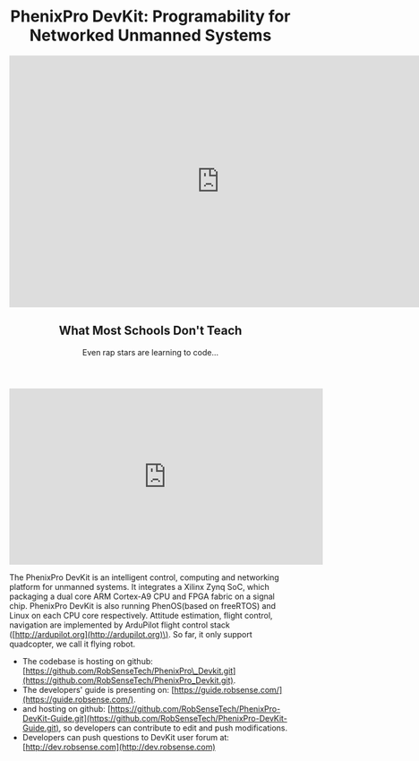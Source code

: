 # <div align = center> PhenixPro DevKit: Programability for Networked Unmanned Systems

<div align = center>
<iframe width="750" height="450" src="http://www.youtube.com/embed/xCQVF-IcDbg" frameborder="0" allowfullscreen></iframe>
<meta name="apple-mobile-web-app-capable" content="yes">
</div>

<div align = center>
<div class="wrapper wrapper-style2">
<article id="work">
  <header>
    <h2>What Most Schools Don't Teach</h2>
    <p>Even rap stars are learning to code...</p>
  </header>
 <div class="video-container">
<iframe width="560" height="315" src="http://www.youtube.com/embed/xCQVF-IcDbg" frameborder="0" allowfullscreen></iframe>
  </div>

</article>
 </div>
</div>

The PhenixPro DevKit is an intelligent control, computing and networking platform for unmanned systems. It integrates a Xilinx Zynq SoC, which packaging a dual core ARM Cortex-A9 CPU and FPGA fabric on a signal chip. PhenixPro DevKit is also running PhenOS\(based on freeRTOS\) and Linux on each CPU core respectively. Attitude estimation, flight control, navigation are implemented by ArduPilot flight control stack \([http://ardupilot.org](http://ardupilot.org)\). So far, it only support quadcopter, we call it flying robot.

* The codebase is hosting on github: [https://github.com/RobSenseTech/PhenixPro\_Devkit.git](https://github.com/RobSenseTech/PhenixPro_Devkit.git).
* The developers' guide is presenting on: [https://guide.robsense.com/](https://guide.robsense.com/).
* and hosting on github: [https://github.com/RobSenseTech/PhenixPro-DevKit-Guide.git](https://github.com/RobSenseTech/PhenixPro-DevKit-Guide.git), so developers can contribute to edit and push modifications.
* Developers can push questions to DevKit user forum at: [http://dev.robsense.com](http://dev.robsense.com)

<div align = center>
<!--<img src="images/mmexport14.png" width = "80%" />--->
</div>
